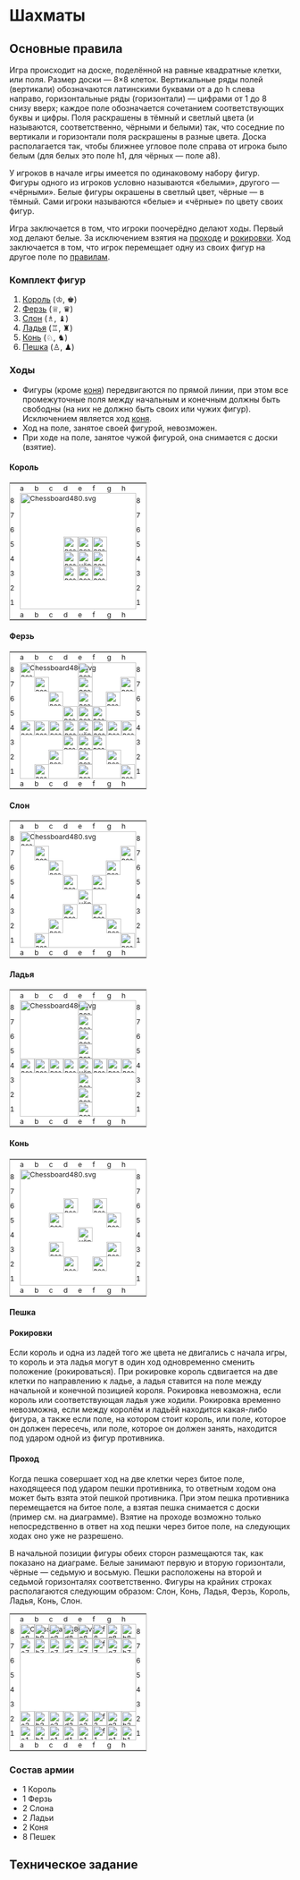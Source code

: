 # Шахматы
## Основные правила
Игра происходит на доске, поделённой на равные квадратные клетки, или поля. Размер доски — 8×8 клеток. Вертикальные ряды полей (вертикали) обозначаются латинскими буквами от а до h слева направо, горизонтальные ряды (горизонтали) — цифрами от 1 до 8 снизу вверх; каждое поле обозначается сочетанием соответствующих буквы и цифры. Поля раскрашены в тёмный и светлый цвета (и называются, соответственно, чёрными и белыми) так, что соседние по вертикали и горизонтали поля раскрашены в разные цвета. Доска располагается так, чтобы ближнее угловое поле справа от игрока было белым (для белых это поле h1, для чёрных — поле а8).

У игроков в начале игры имеется по одинаковому набору фигур. Фигуры одного из игроков условно называются «белыми», другого — «чёрными». Белые фигуры окрашены в светлый цвет, чёрные — в тёмный. Сами игроки называются «белые» и «чёрные» по цвету своих фигур.

Игра заключается в том, что игроки поочерёдно делают ходы. Первый ход делают белые. За исключением взятия на [проходе](#проход) и [рокировки](#рокировка). Ход заключается в том, что игрок перемещает одну из своих фигур на другое поле по [правилам](#ходы).

### Комплект фигур
1. [Король](#король) (♔, ♚)
2. [Ферзь](#ферзь) (♕, ♛)
3. [Слон](#слон) (♗, ♝)
4. [Ладья](#ладья) (♖, ♜)
5. [Конь](#конь) (♘, ♞)
6. [Пешка](#пешка) (♙, ♟)

### Ходы
- Фигуры (кроме [коня](#конь)) передвигаются по прямой линии, при этом все промежуточные поля между начальным и конечным должны быть свободны (на них не должно быть своих или чужих фигур). Исключением является ход [коня](#конь).
- Ход на поле, занятое своей фигурой, невозможен.
- При ходе на поле, занятое чужой фигурой, она снимается с доски (взятие).

#### Король
<div class="thumbinner" style="width:246px">
    <table cellpadding="0" cellspacing="0" style="background:white;font-size:88%;border:1px #b0b0b0 solid;padding:0;margin:auto">
        <tbody>
            <tr style="vertical-align:middle">
                <td style="vertical-align:inherit;padding:0"></td>
                <td style="padding:0;vartical-align:inherit;height:18px;width:26px">a</td>
                <td style="padding:0;vartical-align:inherit;height:18px;width:26px">b</td>
                <td style="padding:0;vartical-align:inherit;height:18px;width:26px">c</td>
                <td style="padding:0;vartical-align:inherit;height:18px;width:26px">d</td>
                <td style="padding:0;vartical-align:inherit;height:18px;width:26px">e</td>
                <td style="padding:0;vartical-align:inherit;height:18px;width:26px">f</td>
                <td style="padding:0;vartical-align:inherit;height:18px;width:26px">g</td>
                <td style="padding:0;vartical-align:inherit;height:18px;width:26px">h</td>
                <td style="vertical-align:inherit;padding:0"></td>
            </tr>
            <tr style="vertical-align:middle">
                <td style="padding:0;vertical-align:inherit;width:18px;height:26px">8</td>
                <td colspan="8" rowspan="8" style="padding:0;vertical-align:inherit">
                    <div class="chess-board" style="position:relative"><img alt="Chessboard480.svg" src="//upload.wikimedia.org/wikipedia/commons/thumb/d/d7/Chessboard480.svg/208px-Chessboard480.svg.png" decoding="async" width="208" height="208" srcset="//upload.wikimedia.org/wikipedia/commons/thumb/d/d7/Chessboard480.svg/312px-Chessboard480.svg.png 1.5x, //upload.wikimedia.org/wikipedia/commons/thumb/d/d7/Chessboard480.svg/416px-Chessboard480.svg.png 2x" data-file-width="480" data-file-height="480" />
                        <div style="position:absolute;z-index:3;top:104px;left:104px;width:26px;height:26px"><a href="https://ru.wikipedia.org/wiki/%D0%A4%D0%B0%D0%B9%D0%BB:Chess_kdt45.svg" class="image" title="чёрный король"><img alt="чёрный король" src="//upload.wikimedia.org/wikipedia/commons/thumb/f/f0/Chess_kdt45.svg/26px-Chess_kdt45.svg.png" decoding="async" width="26" height="26" srcset="//upload.wikimedia.org/wikipedia/commons/thumb/f/f0/Chess_kdt45.svg/39px-Chess_kdt45.svg.png 1.5x, //upload.wikimedia.org/wikipedia/commons/thumb/f/f0/Chess_kdt45.svg/52px-Chess_kdt45.svg.png 2x" data-file-width="45" data-file-height="45" /></a></div>
                        <div style="position:absolute;z-index:3;top:104px;left:130px;width:26px;height:26px" >
                          <img alt="возможный ход" src="https://icon-icons.com/downloadimage.php?id=74149&root=950/SVG/&file=cross-symbol_icon-icons.com_74149.svg" decoding="async" width="26" height="26" data-file-width="45" data-file-height="45"/>
                        </div>
                        <div style="position:absolute;z-index:3;top:78px;left:130px;width:26px;height:26px" >
                          <img alt="возможный ход" src="https://icon-icons.com/downloadimage.php?id=74149&root=950/SVG/&file=cross-symbol_icon-icons.com_74149.svg" decoding="async" width="26" height="26" data-file-width="45" data-file-height="45"/>
                        </div>
                        <div style="position:absolute;z-index:3;top:78px;left:104px;width:26px;height:26px" >
                          <img alt="возможный ход" src="https://icon-icons.com/downloadimage.php?id=74149&root=950/SVG/&file=cross-symbol_icon-icons.com_74149.svg" decoding="async" width="26" height="26" data-file-width="45" data-file-height="45"/>
                        </div>
                        <div style="position:absolute;z-index:3;top:78px;left:78px;width:26px;height:26px" >
                          <img alt="возможный ход" src="https://icon-icons.com/downloadimage.php?id=74149&root=950/SVG/&file=cross-symbol_icon-icons.com_74149.svg" decoding="async" width="26" height="26" data-file-width="45" data-file-height="45"/>
                        </div>
                        <div style="position:absolute;z-index:3;top:104px;left:78px;width:26px;height:26px" >
                          <img alt="возможный ход" src="https://icon-icons.com/downloadimage.php?id=74149&root=950/SVG/&file=cross-symbol_icon-icons.com_74149.svg" decoding="async" width="26" height="26" data-file-width="45" data-file-height="45"/>
                        </div>
                        <div style="position:absolute;z-index:3;top:130px;left:78px;width:26px;height:26px" >
                          <img alt="возможный ход" src="https://icon-icons.com/downloadimage.php?id=74149&root=950/SVG/&file=cross-symbol_icon-icons.com_74149.svg" decoding="async" width="26" height="26" data-file-width="45" data-file-height="45"/>
                        </div>
                        <div style="position:absolute;z-index:3;top:130px;left:104px;width:26px;height:26px" >
                          <img alt="возможный ход" src="https://icon-icons.com/downloadimage.php?id=74149&root=950/SVG/&file=cross-symbol_icon-icons.com_74149.svg" decoding="async" width="26" height="26" data-file-width="45" data-file-height="45"/>
                        </div>
                        <div style="position:absolute;z-index:3;top:130px;left:130px;width:26px;height:26px" >
                          <img alt="возможный ход" src="https://icon-icons.com/downloadimage.php?id=74149&root=950/SVG/&file=cross-symbol_icon-icons.com_74149.svg" decoding="async" width="26" height="26" data-file-width="45" data-file-height="45"/>
                        </div>
                </td>
                <td style="padding:0;vertical-align:inherit;width:18px;height:26px">8</td>
            </tr>
            <tr style="vertical-align:middle">
                <td style="padding:0;vertical-align:inherit;height:26px">7</td>
                <td style="padding:0;vertical-align:inherit;height:26px">7</td>
            </tr>
            <tr style="vertical-align:middle">
                <td style="padding:0;vertical-align:inherit;height:26px">6</td>
                <td style="padding:0;vertical-align:inherit;height:26px">6</td>
            </tr>
            <tr style="vertical-align:middle">
                <td style="padding:0;vertical-align:inherit;height:26px">5</td>
                <td style="padding:0;vertical-align:inherit;height:26px">5</td>
            </tr>
            <tr style="vertical-align:middle">
                <td style="padding:0;vertical-align:inherit;height:26px">4</td>
                <td style="padding:0;vertical-align:inherit;height:26px">4</td>
            </tr>
            <tr style="vertical-align:middle">
                <td style="padding:0;vertical-align:inherit;height:26px">3</td>
                <td style="padding:0;vertical-align:inherit;height:26px">3</td>
            </tr>
            <tr style="vertical-align:middle">
                <td style="padding:0;vertical-align:inherit;height:26px">2</td>
                <td style="padding:0;vertical-align:inherit;height:26px">2</td>
            </tr>
            <tr style="vertical-align:middle">
                <td style="padding:0;vertical-align:inherit;height:26px">1</td>
                <td style="padding:0;vertical-align:inherit;height:26px">1</td>
            </tr>
            <tr style="vertical-align:middle">
                <td style="vertical-align:inherit;padding:0"></td>
                <td style="padding:0;vartical-align:inherit;height:18px;width:26px">a</td>
                <td style="padding:0;vartical-align:inherit;height:18px;width:26px">b</td>
                <td style="padding:0;vartical-align:inherit;height:18px;width:26px">c</td>
                <td style="padding:0;vartical-align:inherit;height:18px;width:26px">d</td>
                <td style="padding:0;vartical-align:inherit;height:18px;width:26px">e</td>
                <td style="padding:0;vartical-align:inherit;height:18px;width:26px">f</td>
                <td style="padding:0;vartical-align:inherit;height:18px;width:26px">g</td>
                <td style="padding:0;vartical-align:inherit;height:18px;width:26px">h</td>
                <td style="vertical-align:inherit;padding:0"></td>
            </tr>
        </tbody>
    </table>
</div>

#### Ферзь
<div class="thumbinner" style="width:246px">
    <table cellpadding="0" cellspacing="0" style="background:white;font-size:88%;border:1px #b0b0b0 solid;padding:0;margin:auto">
        <tbody>
            <tr style="vertical-align:middle">
                <td style="vertical-align:inherit;padding:0"></td>
                <td style="padding:0;vartical-align:inherit;height:18px;width:26px">a</td>
                <td style="padding:0;vartical-align:inherit;height:18px;width:26px">b</td>
                <td style="padding:0;vartical-align:inherit;height:18px;width:26px">c</td>
                <td style="padding:0;vartical-align:inherit;height:18px;width:26px">d</td>
                <td style="padding:0;vartical-align:inherit;height:18px;width:26px">e</td>
                <td style="padding:0;vartical-align:inherit;height:18px;width:26px">f</td>
                <td style="padding:0;vartical-align:inherit;height:18px;width:26px">g</td>
                <td style="padding:0;vartical-align:inherit;height:18px;width:26px">h</td>
                <td style="vertical-align:inherit;padding:0"></td>
            </tr>
            <tr style="vertical-align:middle">
                <td style="padding:0;vertical-align:inherit;width:18px;height:26px">8</td>
                <td colspan="8" rowspan="8" style="padding:0;vertical-align:inherit">
                    <div class="chess-board" style="position:relative"><img alt="Chessboard480.svg" src="//upload.wikimedia.org/wikipedia/commons/thumb/d/d7/Chessboard480.svg/208px-Chessboard480.svg.png" decoding="async" width="208" height="208" srcset="//upload.wikimedia.org/wikipedia/commons/thumb/d/d7/Chessboard480.svg/312px-Chessboard480.svg.png 1.5x, //upload.wikimedia.org/wikipedia/commons/thumb/d/d7/Chessboard480.svg/416px-Chessboard480.svg.png 2x" data-file-width="480" data-file-height="480" />
                        <div style="position:absolute;z-index:3;top:104px;left:104px;width:26px;height:26px"><a href="https://ru.wikipedia.org/wiki/%D0%A4%D0%B0%D0%B9%D0%BB:Chess_qdt45.svg" class="image" title="чёрный ферзь"><img alt="чёрный ферзь" src="//upload.wikimedia.org/wikipedia/commons/thumb/4/47/Chess_qdt45.svg/26px-Chess_qdt45.svg.png" decoding="async" width="26" height="26" srcset="//upload.wikimedia.org/wikipedia/commons/thumb/4/47/Chess_qdt45.svg/39px-Chess_qdt45.svg.png 1.5x, //upload.wikimedia.org/wikipedia/commons/thumb/4/47/Chess_qdt45.svg/52px-Chess_qdt45.svg.png 2x" data-file-width="45" data-file-height="45" /></a></div>
                        <div style="position:absolute;z-index:3;top:78px;left:104px;width:26px;height:26px" >
                          <img alt="возможный ход" src="https://icon-icons.com/downloadimage.php?id=74149&root=950/SVG/&file=cross-symbol_icon-icons.com_74149.svg" decoding="async" width="26" height="26" data-file-width="45" data-file-height="45"/>
                        </div>
                        <div style="position:absolute;z-index:3;top:52px;left:104px;width:26px;height:26px" >
                          <img alt="возможный ход" src="https://icon-icons.com/downloadimage.php?id=74149&root=950/SVG/&file=cross-symbol_icon-icons.com_74149.svg" decoding="async" width="26" height="26" data-file-width="45" data-file-height="45"/>
                        </div>
                        <div style="position:absolute;z-index:3;top:26px;left:104px;width:26px;height:26px" >
                          <img alt="возможный ход" src="https://icon-icons.com/downloadimage.php?id=74149&root=950/SVG/&file=cross-symbol_icon-icons.com_74149.svg" decoding="async" width="26" height="26" data-file-width="45" data-file-height="45"/>
                        </div>
                        <div style="position:absolute;z-index:3;top:0px;left:104px;width:26px;height:26px" >
                          <img alt="возможный ход" src="https://icon-icons.com/downloadimage.php?id=74149&root=950/SVG/&file=cross-symbol_icon-icons.com_74149.svg" decoding="async" width="26" height="26" data-file-width="45" data-file-height="45"/>
                        </div>
                        <div style="position:absolute;z-index:3;top:130px;left:104px;width:26px;height:26px" >
                          <img alt="возможный ход" src="https://icon-icons.com/downloadimage.php?id=74149&root=950/SVG/&file=cross-symbol_icon-icons.com_74149.svg" decoding="async" width="26" height="26" data-file-width="45" data-file-height="45"/>
                        </div>
                        <div style="position:absolute;z-index:3;top:156px;left:104px;width:26px;height:26px" >
                          <img alt="возможный ход" src="https://icon-icons.com/downloadimage.php?id=74149&root=950/SVG/&file=cross-symbol_icon-icons.com_74149.svg" decoding="async" width="26" height="26" data-file-width="45" data-file-height="45"/>
                        </div>
                        <div style="position:absolute;z-index:3;top:182px;left:104px;width:26px;height:26px" >
                          <img alt="возможный ход" src="https://icon-icons.com/downloadimage.php?id=74149&root=950/SVG/&file=cross-symbol_icon-icons.com_74149.svg" decoding="async" width="26" height="26" data-file-width="45" data-file-height="45"/>
                        </div>
                        <div style="position:absolute;z-index:3;top:104px;left:78px;width:26px;height:26px" >
                          <img alt="возможный ход" src="https://icon-icons.com/downloadimage.php?id=74149&root=950/SVG/&file=cross-symbol_icon-icons.com_74149.svg" decoding="async" width="26" height="26" data-file-width="45" data-file-height="45"/>
                        </div>
                        <div style="position:absolute;z-index:3;top:104px;left:52px;width:26px;height:26px" >
                          <img alt="возможный ход" src="https://icon-icons.com/downloadimage.php?id=74149&root=950/SVG/&file=cross-symbol_icon-icons.com_74149.svg" decoding="async" width="26" height="26" data-file-width="45" data-file-height="45"/>
                        </div>
                        <div style="position:absolute;z-index:3;top:104px;left:26px;width:26px;height:26px" >
                          <img alt="возможный ход" src="https://icon-icons.com/downloadimage.php?id=74149&root=950/SVG/&file=cross-symbol_icon-icons.com_74149.svg" decoding="async" width="26" height="26" data-file-width="45" data-file-height="45"/>
                        </div>
                        <div style="position:absolute;z-index:3;top:104px;left:0px;width:26px;height:26px" >
                          <img alt="возможный ход" src="https://icon-icons.com/downloadimage.php?id=74149&root=950/SVG/&file=cross-symbol_icon-icons.com_74149.svg" decoding="async" width="26" height="26" data-file-width="45" data-file-height="45"/>
                        </div>
                        <div style="position:absolute;z-index:3;top:104px;left:130px;width:26px;height:26px" >
                          <img alt="возможный ход" src="https://icon-icons.com/downloadimage.php?id=74149&root=950/SVG/&file=cross-symbol_icon-icons.com_74149.svg" decoding="async" width="26" height="26" data-file-width="45" data-file-height="45"/>
                        </div>
                        <div style="position:absolute;z-index:3;top:104px;left:156px;width:26px;height:26px" >
                          <img alt="возможный ход" src="https://icon-icons.com/downloadimage.php?id=74149&root=950/SVG/&file=cross-symbol_icon-icons.com_74149.svg" decoding="async" width="26" height="26" data-file-width="45" data-file-height="45"/>
                        </div>
                        <div style="position:absolute;z-index:3;top:104px;left:182px;width:26px;height:26px" >
                          <img alt="возможный ход" src="https://icon-icons.com/downloadimage.php?id=74149&root=950/SVG/&file=cross-symbol_icon-icons.com_74149.svg" decoding="async" width="26" height="26" data-file-width="45" data-file-height="45"/>
                        </div>
                        <div style="position:absolute;z-index:3;top:26px;left:180px;width:26px;height:26px" >
                          <img alt="возможный ход" src="https://icon-icons.com/downloadimage.php?id=74149&root=950/SVG/&file=cross-symbol_icon-icons.com_74149.svg" decoding="async" width="26" height="26" data-file-width="45" data-file-height="45"/>
                        </div>
                        <div style="position:absolute;z-index:3;top:52px;left:154px;width:26px;height:26px" >
                          <img alt="возможный ход" src="https://icon-icons.com/downloadimage.php?id=74149&root=950/SVG/&file=cross-symbol_icon-icons.com_74149.svg" decoding="async" width="26" height="26" data-file-width="45" data-file-height="45"/>
                        </div>
                        <div style="position:absolute;z-index:3;top:78px;left:129px;width:26px;height:26px" >
                          <img alt="возможный ход" src="https://icon-icons.com/downloadimage.php?id=74149&root=950/SVG/&file=cross-symbol_icon-icons.com_74149.svg" decoding="async" width="26" height="26" data-file-width="45" data-file-height="45"/>
                        </div>
                        <div style="position:absolute;z-index:3;top:130px;left:129px;width:26px;height:26px" >
                          <img alt="возможный ход" src="https://icon-icons.com/downloadimage.php?id=74149&root=950/SVG/&file=cross-symbol_icon-icons.com_74149.svg" decoding="async" width="26" height="26" data-file-width="45" data-file-height="45"/>
                        </div>
                        <div style="position:absolute;z-index:3;top:156px;left:155px;width:26px;height:26px" >
                          <img alt="возможный ход" src="https://icon-icons.com/downloadimage.php?id=74149&root=950/SVG/&file=cross-symbol_icon-icons.com_74149.svg" decoding="async" width="26" height="26" data-file-width="45" data-file-height="45"/>
                        </div>
                        <div style="position:absolute;z-index:3;top:182px;left:180px;width:26px;height:26px" >
                          <img alt="возможный ход" src="https://icon-icons.com/downloadimage.php?id=74149&root=950/SVG/&file=cross-symbol_icon-icons.com_74149.svg" decoding="async" width="26" height="26" data-file-width="45" data-file-height="45"/>
                        </div>
                        <div style="position:absolute;z-index:3;top:130px;left:77px;width:26px;height:26px" >
                          <img alt="возможный ход" src="https://icon-icons.com/downloadimage.php?id=74149&root=950/SVG/&file=cross-symbol_icon-icons.com_74149.svg" decoding="async" width="26" height="26" data-file-width="45" data-file-height="45"/>
                        </div>
                        <div style="position:absolute;z-index:3;top:156px;left:51px;width:26px;height:26px" >
                          <img alt="возможный ход" src="https://icon-icons.com/downloadimage.php?id=74149&root=950/SVG/&file=cross-symbol_icon-icons.com_74149.svg" decoding="async" width="26" height="26" data-file-width="45" data-file-height="45"/>
                        </div>
                        <div style="position:absolute;z-index:3;top:182px;left:26px;width:26px;height:26px" >
                          <img alt="возможный ход" src="https://icon-icons.com/downloadimage.php?id=74149&root=950/SVG/&file=cross-symbol_icon-icons.com_74149.svg" decoding="async" width="26" height="26" data-file-width="45" data-file-height="45"/>
                        </div>
                        <div style="position:absolute;z-index:3;top:78px;left:77px;width:26px;height:26px" >
                          <img alt="возможный ход" src="https://icon-icons.com/downloadimage.php?id=74149&root=950/SVG/&file=cross-symbol_icon-icons.com_74149.svg" decoding="async" width="26" height="26" data-file-width="45" data-file-height="45"/>
                        </div>
                        <div style="position:absolute;z-index:3;top:52px;left:51px;width:26px;height:26px" >
                          <img alt="возможный ход" src="https://icon-icons.com/downloadimage.php?id=74149&root=950/SVG/&file=cross-symbol_icon-icons.com_74149.svg" decoding="async" width="26" height="26" data-file-width="45" data-file-height="45"/>
                        </div>
                        <div style="position:absolute;z-index:3;top:26px;left:26px;width:26px;height:26px" >
                          <img alt="возможный ход" src="https://icon-icons.com/downloadimage.php?id=74149&root=950/SVG/&file=cross-symbol_icon-icons.com_74149.svg" decoding="async" width="26" height="26" data-file-width="45" data-file-height="45"/>
                        </div>
                        <div style="position:absolute;z-index:3;top:0px;left:0px;width:26px;height:26px" >
                          <img alt="возможный ход" src="https://icon-icons.com/downloadimage.php?id=74149&root=950/SVG/&file=cross-symbol_icon-icons.com_74149.svg" decoding="async" width="26" height="26" data-file-width="45" data-file-height="45"/>
                        </div>
                </td>
                <td style="padding:0;vertical-align:inherit;width:18px;height:26px">8</td>
            </tr>
            <tr style="vertical-align:middle">
                <td style="padding:0;vertical-align:inherit;height:26px">7</td>
                <td style="padding:0;vertical-align:inherit;height:26px">7</td>
            </tr>
            <tr style="vertical-align:middle">
                <td style="padding:0;vertical-align:inherit;height:26px">6</td>
                <td style="padding:0;vertical-align:inherit;height:26px">6</td>
            </tr>
            <tr style="vertical-align:middle">
                <td style="padding:0;vertical-align:inherit;height:26px">5</td>
                <td style="padding:0;vertical-align:inherit;height:26px">5</td>
            </tr>
            <tr style="vertical-align:middle">
                <td style="padding:0;vertical-align:inherit;height:26px">4</td>
                <td style="padding:0;vertical-align:inherit;height:26px">4</td>
            </tr>
            <tr style="vertical-align:middle">
                <td style="padding:0;vertical-align:inherit;height:26px">3</td>
                <td style="padding:0;vertical-align:inherit;height:26px">3</td>
            </tr>
            <tr style="vertical-align:middle">
                <td style="padding:0;vertical-align:inherit;height:26px">2</td>
                <td style="padding:0;vertical-align:inherit;height:26px">2</td>
            </tr>
            <tr style="vertical-align:middle">
                <td style="padding:0;vertical-align:inherit;height:26px">1</td>
                <td style="padding:0;vertical-align:inherit;height:26px">1</td>
            </tr>
            <tr style="vertical-align:middle">
                <td style="vertical-align:inherit;padding:0"></td>
                <td style="padding:0;vartical-align:inherit;height:18px;width:26px">a</td>
                <td style="padding:0;vartical-align:inherit;height:18px;width:26px">b</td>
                <td style="padding:0;vartical-align:inherit;height:18px;width:26px">c</td>
                <td style="padding:0;vartical-align:inherit;height:18px;width:26px">d</td>
                <td style="padding:0;vartical-align:inherit;height:18px;width:26px">e</td>
                <td style="padding:0;vartical-align:inherit;height:18px;width:26px">f</td>
                <td style="padding:0;vartical-align:inherit;height:18px;width:26px">g</td>
                <td style="padding:0;vartical-align:inherit;height:18px;width:26px">h</td>
                <td style="vertical-align:inherit;padding:0"></td>
            </tr>
        </tbody>
    </table>
</div>

#### Слон
<div class="thumbinner" style="width:246px">
    <table cellpadding="0" cellspacing="0" style="background:white;font-size:88%;border:1px #b0b0b0 solid;padding:0;margin:auto">
        <tbody>
            <tr style="vertical-align:middle">
                <td style="vertical-align:inherit;padding:0"></td>
                <td style="padding:0;vartical-align:inherit;height:18px;width:26px">a</td>
                <td style="padding:0;vartical-align:inherit;height:18px;width:26px">b</td>
                <td style="padding:0;vartical-align:inherit;height:18px;width:26px">c</td>
                <td style="padding:0;vartical-align:inherit;height:18px;width:26px">d</td>
                <td style="padding:0;vartical-align:inherit;height:18px;width:26px">e</td>
                <td style="padding:0;vartical-align:inherit;height:18px;width:26px">f</td>
                <td style="padding:0;vartical-align:inherit;height:18px;width:26px">g</td>
                <td style="padding:0;vartical-align:inherit;height:18px;width:26px">h</td>
                <td style="vertical-align:inherit;padding:0"></td>
            </tr>
            <tr style="vertical-align:middle">
                <td style="padding:0;vertical-align:inherit;width:18px;height:26px">8</td>
                <td colspan="8" rowspan="8" style="padding:0;vertical-align:inherit">
                    <div class="chess-board" style="position:relative"><img alt="Chessboard480.svg" src="//upload.wikimedia.org/wikipedia/commons/thumb/d/d7/Chessboard480.svg/208px-Chessboard480.svg.png" decoding="async" width="208" height="208" srcset="//upload.wikimedia.org/wikipedia/commons/thumb/d/d7/Chessboard480.svg/312px-Chessboard480.svg.png 1.5x, //upload.wikimedia.org/wikipedia/commons/thumb/d/d7/Chessboard480.svg/416px-Chessboard480.svg.png 2x" data-file-width="480" data-file-height="480" />
                        <div style="position:absolute;z-index:3;top:104px;left:104px;width:26px;height:26px"><a href="https://ru.wikipedia.org/wiki/%D0%A4%D0%B0%D0%B9%D0%BB:Chess_bdt45.svg" class="image" title="чёрный слон"><img alt="чёрный слон" src="//upload.wikimedia.org/wikipedia/commons/thumb/9/98/Chess_bdt45.svg/26px-Chess_bdt45.svg.png" decoding="async" width="26" height="26" srcset="//upload.wikimedia.org/wikipedia/commons/thumb/9/98/Chess_bdt45.svg/39px-Chess_bdt45.svg.png 1.5x, //upload.wikimedia.org/wikipedia/commons/thumb/9/98/Chess_bdt45.svg/52px-Chess_bdt45.svg.png 2x" data-file-width="45" data-file-height="45" /></a></div>
                        <div style="position:absolute;z-index:3;top:26px;left:180px;width:26px;height:26px" >
                          <img alt="возможный ход" src="https://icon-icons.com/downloadimage.php?id=74149&root=950/SVG/&file=cross-symbol_icon-icons.com_74149.svg" decoding="async" width="26" height="26" data-file-width="45" data-file-height="45"/>
                        </div>
                        <div style="position:absolute;z-index:3;top:52px;left:154px;width:26px;height:26px" >
                          <img alt="возможный ход" src="https://icon-icons.com/downloadimage.php?id=74149&root=950/SVG/&file=cross-symbol_icon-icons.com_74149.svg" decoding="async" width="26" height="26" data-file-width="45" data-file-height="45"/>
                        </div>
                        <div style="position:absolute;z-index:3;top:78px;left:129px;width:26px;height:26px" >
                          <img alt="возможный ход" src="https://icon-icons.com/downloadimage.php?id=74149&root=950/SVG/&file=cross-symbol_icon-icons.com_74149.svg" decoding="async" width="26" height="26" data-file-width="45" data-file-height="45"/>
                        </div>
                        <div style="position:absolute;z-index:3;top:130px;left:129px;width:26px;height:26px" >
                          <img alt="возможный ход" src="https://icon-icons.com/downloadimage.php?id=74149&root=950/SVG/&file=cross-symbol_icon-icons.com_74149.svg" decoding="async" width="26" height="26" data-file-width="45" data-file-height="45"/>
                        </div>
                        <div style="position:absolute;z-index:3;top:156px;left:155px;width:26px;height:26px" >
                          <img alt="возможный ход" src="https://icon-icons.com/downloadimage.php?id=74149&root=950/SVG/&file=cross-symbol_icon-icons.com_74149.svg" decoding="async" width="26" height="26" data-file-width="45" data-file-height="45"/>
                        </div>
                        <div style="position:absolute;z-index:3;top:182px;left:180px;width:26px;height:26px" >
                          <img alt="возможный ход" src="https://icon-icons.com/downloadimage.php?id=74149&root=950/SVG/&file=cross-symbol_icon-icons.com_74149.svg" decoding="async" width="26" height="26" data-file-width="45" data-file-height="45"/>
                        </div>
                        <div style="position:absolute;z-index:3;top:130px;left:77px;width:26px;height:26px" >
                          <img alt="возможный ход" src="https://icon-icons.com/downloadimage.php?id=74149&root=950/SVG/&file=cross-symbol_icon-icons.com_74149.svg" decoding="async" width="26" height="26" data-file-width="45" data-file-height="45"/>
                        </div>
                        <div style="position:absolute;z-index:3;top:156px;left:51px;width:26px;height:26px" >
                          <img alt="возможный ход" src="https://icon-icons.com/downloadimage.php?id=74149&root=950/SVG/&file=cross-symbol_icon-icons.com_74149.svg" decoding="async" width="26" height="26" data-file-width="45" data-file-height="45"/>
                        </div>
                        <div style="position:absolute;z-index:3;top:182px;left:26px;width:26px;height:26px" >
                          <img alt="возможный ход" src="https://icon-icons.com/downloadimage.php?id=74149&root=950/SVG/&file=cross-symbol_icon-icons.com_74149.svg" decoding="async" width="26" height="26" data-file-width="45" data-file-height="45"/>
                        </div>
                        <div style="position:absolute;z-index:3;top:78px;left:77px;width:26px;height:26px" >
                          <img alt="возможный ход" src="https://icon-icons.com/downloadimage.php?id=74149&root=950/SVG/&file=cross-symbol_icon-icons.com_74149.svg" decoding="async" width="26" height="26" data-file-width="45" data-file-height="45"/>
                        </div>
                        <div style="position:absolute;z-index:3;top:52px;left:51px;width:26px;height:26px" >
                          <img alt="возможный ход" src="https://icon-icons.com/downloadimage.php?id=74149&root=950/SVG/&file=cross-symbol_icon-icons.com_74149.svg" decoding="async" width="26" height="26" data-file-width="45" data-file-height="45"/>
                        </div>
                        <div style="position:absolute;z-index:3;top:26px;left:26px;width:26px;height:26px" >
                          <img alt="возможный ход" src="https://icon-icons.com/downloadimage.php?id=74149&root=950/SVG/&file=cross-symbol_icon-icons.com_74149.svg" decoding="async" width="26" height="26" data-file-width="45" data-file-height="45"/>
                        </div>
                        <div style="position:absolute;z-index:3;top:0px;left:0px;width:26px;height:26px" >
                          <img alt="возможный ход" src="https://icon-icons.com/downloadimage.php?id=74149&root=950/SVG/&file=cross-symbol_icon-icons.com_74149.svg" decoding="async" width="26" height="26" data-file-width="45" data-file-height="45"/>
                        </div>
                </td>
                <td style="padding:0;vertical-align:inherit;width:18px;height:26px">8</td>
            </tr>
            <tr style="vertical-align:middle">
                <td style="padding:0;vertical-align:inherit;height:26px">7</td>
                <td style="padding:0;vertical-align:inherit;height:26px">7</td>
            </tr>
            <tr style="vertical-align:middle">
                <td style="padding:0;vertical-align:inherit;height:26px">6</td>
                <td style="padding:0;vertical-align:inherit;height:26px">6</td>
            </tr>
            <tr style="vertical-align:middle">
                <td style="padding:0;vertical-align:inherit;height:26px">5</td>
                <td style="padding:0;vertical-align:inherit;height:26px">5</td>
            </tr>
            <tr style="vertical-align:middle">
                <td style="padding:0;vertical-align:inherit;height:26px">4</td>
                <td style="padding:0;vertical-align:inherit;height:26px">4</td>
            </tr>
            <tr style="vertical-align:middle">
                <td style="padding:0;vertical-align:inherit;height:26px">3</td>
                <td style="padding:0;vertical-align:inherit;height:26px">3</td>
            </tr>
            <tr style="vertical-align:middle">
                <td style="padding:0;vertical-align:inherit;height:26px">2</td>
                <td style="padding:0;vertical-align:inherit;height:26px">2</td>
            </tr>
            <tr style="vertical-align:middle">
                <td style="padding:0;vertical-align:inherit;height:26px">1</td>
                <td style="padding:0;vertical-align:inherit;height:26px">1</td>
            </tr>
            <tr style="vertical-align:middle">
                <td style="vertical-align:inherit;padding:0"></td>
                <td style="padding:0;vartical-align:inherit;height:18px;width:26px">a</td>
                <td style="padding:0;vartical-align:inherit;height:18px;width:26px">b</td>
                <td style="padding:0;vartical-align:inherit;height:18px;width:26px">c</td>
                <td style="padding:0;vartical-align:inherit;height:18px;width:26px">d</td>
                <td style="padding:0;vartical-align:inherit;height:18px;width:26px">e</td>
                <td style="padding:0;vartical-align:inherit;height:18px;width:26px">f</td>
                <td style="padding:0;vartical-align:inherit;height:18px;width:26px">g</td>
                <td style="padding:0;vartical-align:inherit;height:18px;width:26px">h</td>
                <td style="vertical-align:inherit;padding:0"></td>
            </tr>
        </tbody>
    </table>
</div>

#### Ладья
<div class="thumbinner" style="width:246px">
    <table cellpadding="0" cellspacing="0" style="background:white;font-size:88%;border:1px #b0b0b0 solid;padding:0;margin:auto">
        <tbody>
            <tr style="vertical-align:middle">
                <td style="vertical-align:inherit;padding:0"></td>
                <td style="padding:0;vartical-align:inherit;height:18px;width:26px">a</td>
                <td style="padding:0;vartical-align:inherit;height:18px;width:26px">b</td>
                <td style="padding:0;vartical-align:inherit;height:18px;width:26px">c</td>
                <td style="padding:0;vartical-align:inherit;height:18px;width:26px">d</td>
                <td style="padding:0;vartical-align:inherit;height:18px;width:26px">e</td>
                <td style="padding:0;vartical-align:inherit;height:18px;width:26px">f</td>
                <td style="padding:0;vartical-align:inherit;height:18px;width:26px">g</td>
                <td style="padding:0;vartical-align:inherit;height:18px;width:26px">h</td>
                <td style="vertical-align:inherit;padding:0"></td>
            </tr>
            <tr style="vertical-align:middle">
                <td style="padding:0;vertical-align:inherit;width:18px;height:26px">8</td>
                <td colspan="8" rowspan="8" style="padding:0;vertical-align:inherit">
                    <div class="chess-board" style="position:relative"><img alt="Chessboard480.svg" src="//upload.wikimedia.org/wikipedia/commons/thumb/d/d7/Chessboard480.svg/208px-Chessboard480.svg.png" decoding="async" width="208" height="208" srcset="//upload.wikimedia.org/wikipedia/commons/thumb/d/d7/Chessboard480.svg/312px-Chessboard480.svg.png 1.5x, //upload.wikimedia.org/wikipedia/commons/thumb/d/d7/Chessboard480.svg/416px-Chessboard480.svg.png 2x" data-file-width="480" data-file-height="480" />
                        <div style="position:absolute;z-index:3;top:104px;left:104px;width:26px;height:26px"><a href="https://ru.wikipedia.org/wiki/%D0%A4%D0%B0%D0%B9%D0%BB:Chess_rdt45.svg" class="image" title="чёрная ладья"><img alt="чёрная ладья" src="//upload.wikimedia.org/wikipedia/commons/thumb/f/ff/Chess_rdt45.svg/26px-Chess_rdt45.svg.png" decoding="async" width="26" height="26" srcset="//upload.wikimedia.org/wikipedia/commons/thumb/f/ff/Chess_rdt45.svg/39px-Chess_rdt45.svg.png 1.5x, //upload.wikimedia.org/wikipedia/commons/thumb/f/ff/Chess_rdt45.svg/52px-Chess_rdt45.svg.png 2x" data-file-width="45" data-file-height="45" /></a></div>
                        <div style="position:absolute;z-index:3;top:78px;left:104px;width:26px;height:26px" >
                          <img alt="возможный ход" src="https://icon-icons.com/downloadimage.php?id=74149&root=950/SVG/&file=cross-symbol_icon-icons.com_74149.svg" decoding="async" width="26" height="26" data-file-width="45" data-file-height="45"/>
                        </div>
                        <div style="position:absolute;z-index:3;top:52px;left:104px;width:26px;height:26px" >
                          <img alt="возможный ход" src="https://icon-icons.com/downloadimage.php?id=74149&root=950/SVG/&file=cross-symbol_icon-icons.com_74149.svg" decoding="async" width="26" height="26" data-file-width="45" data-file-height="45"/>
                        </div>
                        <div style="position:absolute;z-index:3;top:26px;left:104px;width:26px;height:26px" >
                          <img alt="возможный ход" src="https://icon-icons.com/downloadimage.php?id=74149&root=950/SVG/&file=cross-symbol_icon-icons.com_74149.svg" decoding="async" width="26" height="26" data-file-width="45" data-file-height="45"/>
                        </div>
                        <div style="position:absolute;z-index:3;top:0px;left:104px;width:26px;height:26px" >
                          <img alt="возможный ход" src="https://icon-icons.com/downloadimage.php?id=74149&root=950/SVG/&file=cross-symbol_icon-icons.com_74149.svg" decoding="async" width="26" height="26" data-file-width="45" data-file-height="45"/>
                        </div>
                        <div style="position:absolute;z-index:3;top:130px;left:104px;width:26px;height:26px" >
                          <img alt="возможный ход" src="https://icon-icons.com/downloadimage.php?id=74149&root=950/SVG/&file=cross-symbol_icon-icons.com_74149.svg" decoding="async" width="26" height="26" data-file-width="45" data-file-height="45"/>
                        </div>
                        <div style="position:absolute;z-index:3;top:156px;left:104px;width:26px;height:26px" >
                          <img alt="возможный ход" src="https://icon-icons.com/downloadimage.php?id=74149&root=950/SVG/&file=cross-symbol_icon-icons.com_74149.svg" decoding="async" width="26" height="26" data-file-width="45" data-file-height="45"/>
                        </div>
                        <div style="position:absolute;z-index:3;top:182px;left:104px;width:26px;height:26px" >
                          <img alt="возможный ход" src="https://icon-icons.com/downloadimage.php?id=74149&root=950/SVG/&file=cross-symbol_icon-icons.com_74149.svg" decoding="async" width="26" height="26" data-file-width="45" data-file-height="45"/>
                        </div>
                        <div style="position:absolute;z-index:3;top:104px;left:78px;width:26px;height:26px" >
                          <img alt="возможный ход" src="https://icon-icons.com/downloadimage.php?id=74149&root=950/SVG/&file=cross-symbol_icon-icons.com_74149.svg" decoding="async" width="26" height="26" data-file-width="45" data-file-height="45"/>
                        </div>
                        <div style="position:absolute;z-index:3;top:104px;left:52px;width:26px;height:26px" >
                          <img alt="возможный ход" src="https://icon-icons.com/downloadimage.php?id=74149&root=950/SVG/&file=cross-symbol_icon-icons.com_74149.svg" decoding="async" width="26" height="26" data-file-width="45" data-file-height="45"/>
                        </div>
                        <div style="position:absolute;z-index:3;top:104px;left:26px;width:26px;height:26px" >
                          <img alt="возможный ход" src="https://icon-icons.com/downloadimage.php?id=74149&root=950/SVG/&file=cross-symbol_icon-icons.com_74149.svg" decoding="async" width="26" height="26" data-file-width="45" data-file-height="45"/>
                        </div>
                        <div style="position:absolute;z-index:3;top:104px;left:0px;width:26px;height:26px" >
                          <img alt="возможный ход" src="https://icon-icons.com/downloadimage.php?id=74149&root=950/SVG/&file=cross-symbol_icon-icons.com_74149.svg" decoding="async" width="26" height="26" data-file-width="45" data-file-height="45"/>
                        </div>
                        <div style="position:absolute;z-index:3;top:104px;left:130px;width:26px;height:26px" >
                          <img alt="возможный ход" src="https://icon-icons.com/downloadimage.php?id=74149&root=950/SVG/&file=cross-symbol_icon-icons.com_74149.svg" decoding="async" width="26" height="26" data-file-width="45" data-file-height="45"/>
                        </div>
                        <div style="position:absolute;z-index:3;top:104px;left:156px;width:26px;height:26px" >
                          <img alt="возможный ход" src="https://icon-icons.com/downloadimage.php?id=74149&root=950/SVG/&file=cross-symbol_icon-icons.com_74149.svg" decoding="async" width="26" height="26" data-file-width="45" data-file-height="45"/>
                        </div>
                        <div style="position:absolute;z-index:3;top:104px;left:182px;width:26px;height:26px" >
                          <img alt="возможный ход" src="https://icon-icons.com/downloadimage.php?id=74149&root=950/SVG/&file=cross-symbol_icon-icons.com_74149.svg" decoding="async" width="26" height="26" data-file-width="45" data-file-height="45"/>
                        </div>
                </td>
                <td style="padding:0;vertical-align:inherit;width:18px;height:26px">8</td>
            </tr>
            <tr style="vertical-align:middle">
                <td style="padding:0;vertical-align:inherit;height:26px">7</td>
                <td style="padding:0;vertical-align:inherit;height:26px">7</td>
            </tr>
            <tr style="vertical-align:middle">
                <td style="padding:0;vertical-align:inherit;height:26px">6</td>
                <td style="padding:0;vertical-align:inherit;height:26px">6</td>
            </tr>
            <tr style="vertical-align:middle">
                <td style="padding:0;vertical-align:inherit;height:26px">5</td>
                <td style="padding:0;vertical-align:inherit;height:26px">5</td>
            </tr>
            <tr style="vertical-align:middle">
                <td style="padding:0;vertical-align:inherit;height:26px">4</td>
                <td style="padding:0;vertical-align:inherit;height:26px">4</td>
            </tr>
            <tr style="vertical-align:middle">
                <td style="padding:0;vertical-align:inherit;height:26px">3</td>
                <td style="padding:0;vertical-align:inherit;height:26px">3</td>
            </tr>
            <tr style="vertical-align:middle">
                <td style="padding:0;vertical-align:inherit;height:26px">2</td>
                <td style="padding:0;vertical-align:inherit;height:26px">2</td>
            </tr>
            <tr style="vertical-align:middle">
                <td style="padding:0;vertical-align:inherit;height:26px">1</td>
                <td style="padding:0;vertical-align:inherit;height:26px">1</td>
            </tr>
            <tr style="vertical-align:middle">
                <td style="vertical-align:inherit;padding:0"></td>
                <td style="padding:0;vartical-align:inherit;height:18px;width:26px">a</td>
                <td style="padding:0;vartical-align:inherit;height:18px;width:26px">b</td>
                <td style="padding:0;vartical-align:inherit;height:18px;width:26px">c</td>
                <td style="padding:0;vartical-align:inherit;height:18px;width:26px">d</td>
                <td style="padding:0;vartical-align:inherit;height:18px;width:26px">e</td>
                <td style="padding:0;vartical-align:inherit;height:18px;width:26px">f</td>
                <td style="padding:0;vartical-align:inherit;height:18px;width:26px">g</td>
                <td style="padding:0;vartical-align:inherit;height:18px;width:26px">h</td>
                <td style="vertical-align:inherit;padding:0"></td>
            </tr>
        </tbody>
    </table>
</div>

#### Конь
<div class="thumbinner" style="width:246px">
    <table cellpadding="0" cellspacing="0" style="background:white;font-size:88%;border:1px #b0b0b0 solid;padding:0;margin:auto">
        <tbody>
            <tr style="vertical-align:middle">
                <td style="vertical-align:inherit;padding:0"></td>
                <td style="padding:0;vartical-align:inherit;height:18px;width:26px">a</td>
                <td style="padding:0;vartical-align:inherit;height:18px;width:26px">b</td>
                <td style="padding:0;vartical-align:inherit;height:18px;width:26px">c</td>
                <td style="padding:0;vartical-align:inherit;height:18px;width:26px">d</td>
                <td style="padding:0;vartical-align:inherit;height:18px;width:26px">e</td>
                <td style="padding:0;vartical-align:inherit;height:18px;width:26px">f</td>
                <td style="padding:0;vartical-align:inherit;height:18px;width:26px">g</td>
                <td style="padding:0;vartical-align:inherit;height:18px;width:26px">h</td>
                <td style="vertical-align:inherit;padding:0"></td>
            </tr>
            <tr style="vertical-align:middle">
                <td style="padding:0;vertical-align:inherit;width:18px;height:26px">8</td>
                <td colspan="8" rowspan="8" style="padding:0;vertical-align:inherit">
                    <div class="chess-board" style="position:relative"><img alt="Chessboard480.svg" src="//upload.wikimedia.org/wikipedia/commons/thumb/d/d7/Chessboard480.svg/208px-Chessboard480.svg.png" decoding="async" width="208" height="208" srcset="//upload.wikimedia.org/wikipedia/commons/thumb/d/d7/Chessboard480.svg/312px-Chessboard480.svg.png 1.5x, //upload.wikimedia.org/wikipedia/commons/thumb/d/d7/Chessboard480.svg/416px-Chessboard480.svg.png 2x" data-file-width="480" data-file-height="480" />
                        <div style="position:absolute;z-index:3;top:104px;left:104px;width:26px;height:26px"><a href="https://ru.wikipedia.org/wiki/%D0%A4%D0%B0%D0%B9%D0%BB:Chess_ndt45.svg" class="image" title="чёрный конь"><img alt="чёрный конь" src="//upload.wikimedia.org/wikipedia/commons/thumb/e/ef/Chess_ndt45.svg/26px-Chess_ndt45.svg.png" decoding="async" width="26" height="26" srcset="//upload.wikimedia.org/wikipedia/commons/thumb/e/ef/Chess_ndt45.svg/39px-Chess_ndt45.svg.png 1.5x, //upload.wikimedia.org/wikipedia/commons/thumb/e/ef/Chess_ndt45.svg/52px-Chess_ndt45.svg.png 2x" data-file-width="45" data-file-height="45" /></a></div>
                        <div style="position:absolute;z-index:3;top:52px;left:130px;width:26px;height:26px" >
                          <img alt="возможный ход" src="https://icon-icons.com/downloadimage.php?id=74149&root=950/SVG/&file=cross-symbol_icon-icons.com_74149.svg" decoding="async" width="26" height="26" data-file-width="45" data-file-height="45"/>
                        </div>
                        <div style="position:absolute;z-index:3;top:52px;left:78px;width:26px;height:26px" >
                          <img alt="возможный ход" src="https://icon-icons.com/downloadimage.php?id=74149&root=950/SVG/&file=cross-symbol_icon-icons.com_74149.svg" decoding="async" width="26" height="26" data-file-width="45" data-file-height="45"/>
                        </div>
                        <div style="position:absolute;z-index:3;top:78px;left:52px;width:26px;height:26px" >
                          <img alt="возможный ход" src="https://icon-icons.com/downloadimage.php?id=74149&root=950/SVG/&file=cross-symbol_icon-icons.com_74149.svg" decoding="async" width="26" height="26" data-file-width="45" data-file-height="45"/>
                        </div>
                        <div style="position:absolute;z-index:3;top:130px;left:52px;width:26px;height:26px" >
                          <img alt="возможный ход" src="https://icon-icons.com/downloadimage.php?id=74149&root=950/SVG/&file=cross-symbol_icon-icons.com_74149.svg" decoding="async" width="26" height="26" data-file-width="45" data-file-height="45"/>
                        </div>
                        <div style="position:absolute;z-index:3;top:156px;left:78px;width:26px;height:26px" >
                          <img alt="возможный ход" src="https://icon-icons.com/downloadimage.php?id=74149&root=950/SVG/&file=cross-symbol_icon-icons.com_74149.svg" decoding="async" width="26" height="26" data-file-width="45" data-file-height="45"/>
                        </div>
                        <div style="position:absolute;z-index:3;top:156px;left:130px;width:26px;height:26px" >
                          <img alt="возможный ход" src="https://icon-icons.com/downloadimage.php?id=74149&root=950/SVG/&file=cross-symbol_icon-icons.com_74149.svg" decoding="async" width="26" height="26" data-file-width="45" data-file-height="45"/>
                        </div>
                        <div style="position:absolute;z-index:3;top:130px;left:155px;width:26px;height:26px" >
                          <img alt="возможный ход" src="https://icon-icons.com/downloadimage.php?id=74149&root=950/SVG/&file=cross-symbol_icon-icons.com_74149.svg" decoding="async" width="26" height="26" data-file-width="45" data-file-height="45"/>
                        </div>
                        <div style="position:absolute;z-index:3;top:78px;left:155px;width:26px;height:26px" >
                          <img alt="возможный ход" src="https://icon-icons.com/downloadimage.php?id=74149&root=950/SVG/&file=cross-symbol_icon-icons.com_74149.svg" decoding="async" width="26" height="26" data-file-width="45" data-file-height="45"/>
                        </div>
                </td>
                <td style="padding:0;vertical-align:inherit;width:18px;height:26px">8</td>
            </tr>
            <tr style="vertical-align:middle">
                <td style="padding:0;vertical-align:inherit;height:26px">7</td>
                <td style="padding:0;vertical-align:inherit;height:26px">7</td>
            </tr>
            <tr style="vertical-align:middle">
                <td style="padding:0;vertical-align:inherit;height:26px">6</td>
                <td style="padding:0;vertical-align:inherit;height:26px">6</td>
            </tr>
            <tr style="vertical-align:middle">
                <td style="padding:0;vertical-align:inherit;height:26px">5</td>
                <td style="padding:0;vertical-align:inherit;height:26px">5</td>
            </tr>
            <tr style="vertical-align:middle">
                <td style="padding:0;vertical-align:inherit;height:26px">4</td>
                <td style="padding:0;vertical-align:inherit;height:26px">4</td>
            </tr>
            <tr style="vertical-align:middle">
                <td style="padding:0;vertical-align:inherit;height:26px">3</td>
                <td style="padding:0;vertical-align:inherit;height:26px">3</td>
            </tr>
            <tr style="vertical-align:middle">
                <td style="padding:0;vertical-align:inherit;height:26px">2</td>
                <td style="padding:0;vertical-align:inherit;height:26px">2</td>
            </tr>
            <tr style="vertical-align:middle">
                <td style="padding:0;vertical-align:inherit;height:26px">1</td>
                <td style="padding:0;vertical-align:inherit;height:26px">1</td>
            </tr>
            <tr style="vertical-align:middle">
                <td style="vertical-align:inherit;padding:0"></td>
                <td style="padding:0;vartical-align:inherit;height:18px;width:26px">a</td>
                <td style="padding:0;vartical-align:inherit;height:18px;width:26px">b</td>
                <td style="padding:0;vartical-align:inherit;height:18px;width:26px">c</td>
                <td style="padding:0;vartical-align:inherit;height:18px;width:26px">d</td>
                <td style="padding:0;vartical-align:inherit;height:18px;width:26px">e</td>
                <td style="padding:0;vartical-align:inherit;height:18px;width:26px">f</td>
                <td style="padding:0;vartical-align:inherit;height:18px;width:26px">g</td>
                <td style="padding:0;vartical-align:inherit;height:18px;width:26px">h</td>
                <td style="vertical-align:inherit;padding:0"></td>
            </tr>
        </tbody>
    </table>
</div>

#### Пешка

#### Рокировки
Если король и одна из ладей того же цвета не двигались с начала игры, то король и эта ладья могут в один ход одновременно сменить положение (рокироваться). При рокировке король сдвигается на две клетки по направлению к ладье, а ладья ставится на поле между начальной и конечной позицией короля. Рокировка невозможна, если король или соответствующая ладья уже ходили. Рокировка временно невозможна, если между королём и ладьёй находится какая-либо фигура, а также если поле, на котором стоит король, или поле, которое он должен пересечь, или поле, которое он должен занять, находится под ударом одной из фигур противника.

#### Проход
Когда пешка совершает ход на две клетки через битое поле, находящееся под ударом пешки противника, то ответным ходом она может быть взята этой пешкой противника. При этом пешка противника перемещается на битое поле, а взятая пешка снимается с доски (пример см. на диаграмме). Взятие на проходе возможно только непосредственно в ответ на ход пешки через битое поле, на следующих ходах оно уже не разрешено.

В начальной позиции фигуры обеих сторон размещаются так, как показано на диаграме. Белые занимают первую и вторую горизонтали, чёрные — седьмую и восьмую. Пешки расположены на второй и седьмой горизонталях соответственно. Фигуры на крайних строках располагаются следующим образом: Слон, Конь, Ладья, Ферзь, Король, Ладья, Конь, Слон.

<div class="thumbinner" style="width:246px">
    <table cellpadding="0" cellspacing="0" style="background:white;font-size:88%;border:1px #b0b0b0 solid;padding:0;margin:auto">
        <tbody>
            <tr style="vertical-align:middle">
                <td style="vertical-align:inherit;padding:0"></td>
                <td style="padding:0;vartical-align:inherit;height:18px;width:26px">a</td>
                <td style="padding:0;vartical-align:inherit;height:18px;width:26px">b</td>
                <td style="padding:0;vartical-align:inherit;height:18px;width:26px">c</td>
                <td style="padding:0;vartical-align:inherit;height:18px;width:26px">d</td>
                <td style="padding:0;vartical-align:inherit;height:18px;width:26px">e</td>
                <td style="padding:0;vartical-align:inherit;height:18px;width:26px">f</td>
                <td style="padding:0;vartical-align:inherit;height:18px;width:26px">g</td>
                <td style="padding:0;vartical-align:inherit;height:18px;width:26px">h</td>
                <td style="vertical-align:inherit;padding:0"></td>
            </tr>
            <tr style="vertical-align:middle">
                <td style="padding:0;vertical-align:inherit;width:18px;height:26px">8</td>
                <td colspan="8" rowspan="8" style="padding:0;vertical-align:inherit">
                    <div class="chess-board" style="position:relative"><img alt="Chessboard480.svg" src="//upload.wikimedia.org/wikipedia/commons/thumb/d/d7/Chessboard480.svg/208px-Chessboard480.svg.png" decoding="async" width="208" height="208" srcset="//upload.wikimedia.org/wikipedia/commons/thumb/d/d7/Chessboard480.svg/312px-Chessboard480.svg.png 1.5x, //upload.wikimedia.org/wikipedia/commons/thumb/d/d7/Chessboard480.svg/416px-Chessboard480.svg.png 2x" data-file-width="480" data-file-height="480" />
                        <div style="position:absolute;z-index:3;top:0px;left:0px;width:26px;height:26px"><a href="https://ru.wikipedia.org/wiki/%D0%A4%D0%B0%D0%B9%D0%BB:Chess_rdt45.svg" class="image" title="a8 чёрная ладья"><img alt="a8 чёрная ладья" src="//upload.wikimedia.org/wikipedia/commons/thumb/f/ff/Chess_rdt45.svg/26px-Chess_rdt45.svg.png" decoding="async" width="26" height="26" srcset="//upload.wikimedia.org/wikipedia/commons/thumb/f/ff/Chess_rdt45.svg/39px-Chess_rdt45.svg.png 1.5x, //upload.wikimedia.org/wikipedia/commons/thumb/f/ff/Chess_rdt45.svg/52px-Chess_rdt45.svg.png 2x" data-file-width="45" data-file-height="45" /></a></div>
                        <div style="position:absolute;z-index:3;top:0px;left:26px;width:26px;height:26px"><a href="https://ru.wikipedia.org/wiki/%D0%A4%D0%B0%D0%B9%D0%BB:Chess_ndt45.svg" class="image" title="b8 чёрный конь"><img alt="b8 чёрный конь" src="//upload.wikimedia.org/wikipedia/commons/thumb/e/ef/Chess_ndt45.svg/26px-Chess_ndt45.svg.png" decoding="async" width="26" height="26" srcset="//upload.wikimedia.org/wikipedia/commons/thumb/e/ef/Chess_ndt45.svg/39px-Chess_ndt45.svg.png 1.5x, //upload.wikimedia.org/wikipedia/commons/thumb/e/ef/Chess_ndt45.svg/52px-Chess_ndt45.svg.png 2x" data-file-width="45" data-file-height="45" /></a></div>
                        <div style="position:absolute;z-index:3;top:0px;left:52px;width:26px;height:26px"><a href="https://ru.wikipedia.org/wiki/%D0%A4%D0%B0%D0%B9%D0%BB:Chess_bdt45.svg" class="image" title="c8 чёрный слон"><img alt="c8 чёрный слон" src="//upload.wikimedia.org/wikipedia/commons/thumb/9/98/Chess_bdt45.svg/26px-Chess_bdt45.svg.png" decoding="async" width="26" height="26" srcset="//upload.wikimedia.org/wikipedia/commons/thumb/9/98/Chess_bdt45.svg/39px-Chess_bdt45.svg.png 1.5x, //upload.wikimedia.org/wikipedia/commons/thumb/9/98/Chess_bdt45.svg/52px-Chess_bdt45.svg.png 2x" data-file-width="45" data-file-height="45" /></a></div>
                        <div style="position:absolute;z-index:3;top:0px;left:78px;width:26px;height:26px"><a href="https://ru.wikipedia.org/wiki/%D0%A4%D0%B0%D0%B9%D0%BB:Chess_qdt45.svg" class="image" title="d8 чёрный ферзь"><img alt="d8 чёрный ферзь" src="//upload.wikimedia.org/wikipedia/commons/thumb/4/47/Chess_qdt45.svg/26px-Chess_qdt45.svg.png" decoding="async" width="26" height="26" srcset="//upload.wikimedia.org/wikipedia/commons/thumb/4/47/Chess_qdt45.svg/39px-Chess_qdt45.svg.png 1.5x, //upload.wikimedia.org/wikipedia/commons/thumb/4/47/Chess_qdt45.svg/52px-Chess_qdt45.svg.png 2x" data-file-width="45" data-file-height="45" /></a></div>
                        <div style="position:absolute;z-index:3;top:0px;left:104px;width:26px;height:26px"><a href="https://ru.wikipedia.org/wiki/%D0%A4%D0%B0%D0%B9%D0%BB:Chess_kdt45.svg" class="image" title="e8 чёрный король"><img alt="e8 чёрный король" src="//upload.wikimedia.org/wikipedia/commons/thumb/f/f0/Chess_kdt45.svg/26px-Chess_kdt45.svg.png" decoding="async" width="26" height="26" srcset="//upload.wikimedia.org/wikipedia/commons/thumb/f/f0/Chess_kdt45.svg/39px-Chess_kdt45.svg.png 1.5x, //upload.wikimedia.org/wikipedia/commons/thumb/f/f0/Chess_kdt45.svg/52px-Chess_kdt45.svg.png 2x" data-file-width="45" data-file-height="45" /></a></div>
                        <div style="position:absolute;z-index:3;top:0px;left:130px;width:26px;height:26px"><a href="https://ru.wikipedia.org/wiki/%D0%A4%D0%B0%D0%B9%D0%BB:Chess_bdt45.svg" class="image" title="f8 чёрный слон"><img alt="f8 чёрный слон" src="//upload.wikimedia.org/wikipedia/commons/thumb/9/98/Chess_bdt45.svg/26px-Chess_bdt45.svg.png" decoding="async" width="26" height="26" srcset="//upload.wikimedia.org/wikipedia/commons/thumb/9/98/Chess_bdt45.svg/39px-Chess_bdt45.svg.png 1.5x, //upload.wikimedia.org/wikipedia/commons/thumb/9/98/Chess_bdt45.svg/52px-Chess_bdt45.svg.png 2x" data-file-width="45" data-file-height="45" /></a></div>
                        <div style="position:absolute;z-index:3;top:0px;left:156px;width:26px;height:26px"><a href="https://ru.wikipedia.org/wiki/%D0%A4%D0%B0%D0%B9%D0%BB:Chess_ndt45.svg" class="image" title="g8 чёрный конь"><img alt="g8 чёрный конь" src="//upload.wikimedia.org/wikipedia/commons/thumb/e/ef/Chess_ndt45.svg/26px-Chess_ndt45.svg.png" decoding="async" width="26" height="26" srcset="//upload.wikimedia.org/wikipedia/commons/thumb/e/ef/Chess_ndt45.svg/39px-Chess_ndt45.svg.png 1.5x, //upload.wikimedia.org/wikipedia/commons/thumb/e/ef/Chess_ndt45.svg/52px-Chess_ndt45.svg.png 2x" data-file-width="45" data-file-height="45" /></a></div>
                        <div style="position:absolute;z-index:3;top:0px;left:182px;width:26px;height:26px"><a href="https://ru.wikipedia.org/wiki/%D0%A4%D0%B0%D0%B9%D0%BB:Chess_rdt45.svg" class="image" title="h8 чёрная ладья"><img alt="h8 чёрная ладья" src="//upload.wikimedia.org/wikipedia/commons/thumb/f/ff/Chess_rdt45.svg/26px-Chess_rdt45.svg.png" decoding="async" width="26" height="26" srcset="//upload.wikimedia.org/wikipedia/commons/thumb/f/ff/Chess_rdt45.svg/39px-Chess_rdt45.svg.png 1.5x, //upload.wikimedia.org/wikipedia/commons/thumb/f/ff/Chess_rdt45.svg/52px-Chess_rdt45.svg.png 2x" data-file-width="45" data-file-height="45" /></a></div>
                        <div style="position:absolute;z-index:3;top:26px;left:0px;width:26px;height:26px"><a href="https://ru.wikipedia.org/wiki/%D0%A4%D0%B0%D0%B9%D0%BB:Chess_pdt45.svg" class="image" title="a7 чёрная пешка"><img alt="a7 чёрная пешка" src="//upload.wikimedia.org/wikipedia/commons/thumb/c/c7/Chess_pdt45.svg/26px-Chess_pdt45.svg.png" decoding="async" width="26" height="26" srcset="//upload.wikimedia.org/wikipedia/commons/thumb/c/c7/Chess_pdt45.svg/39px-Chess_pdt45.svg.png 1.5x, //upload.wikimedia.org/wikipedia/commons/thumb/c/c7/Chess_pdt45.svg/52px-Chess_pdt45.svg.png 2x" data-file-width="45" data-file-height="45" /></a></div>
                        <div style="position:absolute;z-index:3;top:26px;left:26px;width:26px;height:26px"><a href="https://ru.wikipedia.org/wiki/%D0%A4%D0%B0%D0%B9%D0%BB:Chess_pdt45.svg" class="image" title="b7 чёрная пешка"><img alt="b7 чёрная пешка" src="//upload.wikimedia.org/wikipedia/commons/thumb/c/c7/Chess_pdt45.svg/26px-Chess_pdt45.svg.png" decoding="async" width="26" height="26" srcset="//upload.wikimedia.org/wikipedia/commons/thumb/c/c7/Chess_pdt45.svg/39px-Chess_pdt45.svg.png 1.5x, //upload.wikimedia.org/wikipedia/commons/thumb/c/c7/Chess_pdt45.svg/52px-Chess_pdt45.svg.png 2x" data-file-width="45" data-file-height="45" /></a></div>
                        <div style="position:absolute;z-index:3;top:26px;left:52px;width:26px;height:26px"><a href="https://ru.wikipedia.org/wiki/%D0%A4%D0%B0%D0%B9%D0%BB:Chess_pdt45.svg" class="image" title="c7 чёрная пешка"><img alt="c7 чёрная пешка" src="//upload.wikimedia.org/wikipedia/commons/thumb/c/c7/Chess_pdt45.svg/26px-Chess_pdt45.svg.png" decoding="async" width="26" height="26" srcset="//upload.wikimedia.org/wikipedia/commons/thumb/c/c7/Chess_pdt45.svg/39px-Chess_pdt45.svg.png 1.5x, //upload.wikimedia.org/wikipedia/commons/thumb/c/c7/Chess_pdt45.svg/52px-Chess_pdt45.svg.png 2x" data-file-width="45" data-file-height="45" /></a></div>
                        <div style="position:absolute;z-index:3;top:26px;left:78px;width:26px;height:26px"><a href="https://ru.wikipedia.org/wiki/%D0%A4%D0%B0%D0%B9%D0%BB:Chess_pdt45.svg" class="image" title="d7 чёрная пешка"><img alt="d7 чёрная пешка" src="//upload.wikimedia.org/wikipedia/commons/thumb/c/c7/Chess_pdt45.svg/26px-Chess_pdt45.svg.png" decoding="async" width="26" height="26" srcset="//upload.wikimedia.org/wikipedia/commons/thumb/c/c7/Chess_pdt45.svg/39px-Chess_pdt45.svg.png 1.5x, //upload.wikimedia.org/wikipedia/commons/thumb/c/c7/Chess_pdt45.svg/52px-Chess_pdt45.svg.png 2x" data-file-width="45" data-file-height="45" /></a></div>
                        <div style="position:absolute;z-index:3;top:26px;left:104px;width:26px;height:26px"><a href="https://ru.wikipedia.org/wiki/%D0%A4%D0%B0%D0%B9%D0%BB:Chess_pdt45.svg" class="image" title="e7 чёрная пешка"><img alt="e7 чёрная пешка" src="//upload.wikimedia.org/wikipedia/commons/thumb/c/c7/Chess_pdt45.svg/26px-Chess_pdt45.svg.png" decoding="async" width="26" height="26" srcset="//upload.wikimedia.org/wikipedia/commons/thumb/c/c7/Chess_pdt45.svg/39px-Chess_pdt45.svg.png 1.5x, //upload.wikimedia.org/wikipedia/commons/thumb/c/c7/Chess_pdt45.svg/52px-Chess_pdt45.svg.png 2x" data-file-width="45" data-file-height="45" /></a></div>
                        <div style="position:absolute;z-index:3;top:26px;left:130px;width:26px;height:26px"><a href="https://ru.wikipedia.org/wiki/%D0%A4%D0%B0%D0%B9%D0%BB:Chess_pdt45.svg" class="image" title="f7 чёрная пешка"><img alt="f7 чёрная пешка" src="//upload.wikimedia.org/wikipedia/commons/thumb/c/c7/Chess_pdt45.svg/26px-Chess_pdt45.svg.png" decoding="async" width="26" height="26" srcset="//upload.wikimedia.org/wikipedia/commons/thumb/c/c7/Chess_pdt45.svg/39px-Chess_pdt45.svg.png 1.5x, //upload.wikimedia.org/wikipedia/commons/thumb/c/c7/Chess_pdt45.svg/52px-Chess_pdt45.svg.png 2x" data-file-width="45" data-file-height="45" /></a></div>
                        <div style="position:absolute;z-index:3;top:26px;left:156px;width:26px;height:26px"><a href="https://ru.wikipedia.org/wiki/%D0%A4%D0%B0%D0%B9%D0%BB:Chess_pdt45.svg" class="image" title="g7 чёрная пешка"><img alt="g7 чёрная пешка" src="//upload.wikimedia.org/wikipedia/commons/thumb/c/c7/Chess_pdt45.svg/26px-Chess_pdt45.svg.png" decoding="async" width="26" height="26" srcset="//upload.wikimedia.org/wikipedia/commons/thumb/c/c7/Chess_pdt45.svg/39px-Chess_pdt45.svg.png 1.5x, //upload.wikimedia.org/wikipedia/commons/thumb/c/c7/Chess_pdt45.svg/52px-Chess_pdt45.svg.png 2x" data-file-width="45" data-file-height="45" /></a></div>
                        <div style="position:absolute;z-index:3;top:26px;left:182px;width:26px;height:26px"><a href="https://ru.wikipedia.org/wiki/%D0%A4%D0%B0%D0%B9%D0%BB:Chess_pdt45.svg" class="image" title="h7 чёрная пешка"><img alt="h7 чёрная пешка" src="//upload.wikimedia.org/wikipedia/commons/thumb/c/c7/Chess_pdt45.svg/26px-Chess_pdt45.svg.png" decoding="async" width="26" height="26" srcset="//upload.wikimedia.org/wikipedia/commons/thumb/c/c7/Chess_pdt45.svg/39px-Chess_pdt45.svg.png 1.5x, //upload.wikimedia.org/wikipedia/commons/thumb/c/c7/Chess_pdt45.svg/52px-Chess_pdt45.svg.png 2x" data-file-width="45" data-file-height="45" /></a></div>
                        <div style="position:absolute;z-index:3;top:156px;left:0px;width:26px;height:26px"><a href="https://ru.wikipedia.org/wiki/%D0%A4%D0%B0%D0%B9%D0%BB:Chess_plt45.svg" class="image" title="a2 белая пешка"><img alt="a2 белая пешка" src="//upload.wikimedia.org/wikipedia/commons/thumb/4/45/Chess_plt45.svg/26px-Chess_plt45.svg.png" decoding="async" width="26" height="26" srcset="//upload.wikimedia.org/wikipedia/commons/thumb/4/45/Chess_plt45.svg/39px-Chess_plt45.svg.png 1.5x, //upload.wikimedia.org/wikipedia/commons/thumb/4/45/Chess_plt45.svg/52px-Chess_plt45.svg.png 2x" data-file-width="45" data-file-height="45" /></a></div>
                        <div style="position:absolute;z-index:3;top:156px;left:26px;width:26px;height:26px"><a href="https://ru.wikipedia.org/wiki/%D0%A4%D0%B0%D0%B9%D0%BB:Chess_plt45.svg" class="image" title="b2 белая пешка"><img alt="b2 белая пешка" src="//upload.wikimedia.org/wikipedia/commons/thumb/4/45/Chess_plt45.svg/26px-Chess_plt45.svg.png" decoding="async" width="26" height="26" srcset="//upload.wikimedia.org/wikipedia/commons/thumb/4/45/Chess_plt45.svg/39px-Chess_plt45.svg.png 1.5x, //upload.wikimedia.org/wikipedia/commons/thumb/4/45/Chess_plt45.svg/52px-Chess_plt45.svg.png 2x" data-file-width="45" data-file-height="45" /></a></div>
                        <div style="position:absolute;z-index:3;top:156px;left:52px;width:26px;height:26px"><a href="https://ru.wikipedia.org/wiki/%D0%A4%D0%B0%D0%B9%D0%BB:Chess_plt45.svg" class="image" title="c2 белая пешка"><img alt="c2 белая пешка" src="//upload.wikimedia.org/wikipedia/commons/thumb/4/45/Chess_plt45.svg/26px-Chess_plt45.svg.png" decoding="async" width="26" height="26" srcset="//upload.wikimedia.org/wikipedia/commons/thumb/4/45/Chess_plt45.svg/39px-Chess_plt45.svg.png 1.5x, //upload.wikimedia.org/wikipedia/commons/thumb/4/45/Chess_plt45.svg/52px-Chess_plt45.svg.png 2x" data-file-width="45" data-file-height="45" /></a></div>
                        <div style="position:absolute;z-index:3;top:156px;left:78px;width:26px;height:26px"><a href="https://ru.wikipedia.org/wiki/%D0%A4%D0%B0%D0%B9%D0%BB:Chess_plt45.svg" class="image" title="d2 белая пешка"><img alt="d2 белая пешка" src="//upload.wikimedia.org/wikipedia/commons/thumb/4/45/Chess_plt45.svg/26px-Chess_plt45.svg.png" decoding="async" width="26" height="26" srcset="//upload.wikimedia.org/wikipedia/commons/thumb/4/45/Chess_plt45.svg/39px-Chess_plt45.svg.png 1.5x, //upload.wikimedia.org/wikipedia/commons/thumb/4/45/Chess_plt45.svg/52px-Chess_plt45.svg.png 2x" data-file-width="45" data-file-height="45" /></a></div>
                        <div style="position:absolute;z-index:3;top:156px;left:104px;width:26px;height:26px"><a href="https://ru.wikipedia.org/wiki/%D0%A4%D0%B0%D0%B9%D0%BB:Chess_plt45.svg" class="image" title="e2 белая пешка"><img alt="e2 белая пешка" src="//upload.wikimedia.org/wikipedia/commons/thumb/4/45/Chess_plt45.svg/26px-Chess_plt45.svg.png" decoding="async" width="26" height="26" srcset="//upload.wikimedia.org/wikipedia/commons/thumb/4/45/Chess_plt45.svg/39px-Chess_plt45.svg.png 1.5x, //upload.wikimedia.org/wikipedia/commons/thumb/4/45/Chess_plt45.svg/52px-Chess_plt45.svg.png 2x" data-file-width="45" data-file-height="45" /></a></div>
                        <div style="position:absolute;z-index:3;top:156px;left:130px;width:26px;height:26px"><a href="https://ru.wikipedia.org/wiki/%D0%A4%D0%B0%D0%B9%D0%BB:Chess_plt45.svg" class="image" title="f2 белая пешка"><img alt="f2 белая пешка" src="//upload.wikimedia.org/wikipedia/commons/thumb/4/45/Chess_plt45.svg/26px-Chess_plt45.svg.png" decoding="async" width="26" height="26" srcset="//upload.wikimedia.org/wikipedia/commons/thumb/4/45/Chess_plt45.svg/39px-Chess_plt45.svg.png 1.5x, //upload.wikimedia.org/wikipedia/commons/thumb/4/45/Chess_plt45.svg/52px-Chess_plt45.svg.png 2x" data-file-width="45" data-file-height="45" /></a></div>
                        <div style="position:absolute;z-index:3;top:156px;left:156px;width:26px;height:26px"><a href="https://ru.wikipedia.org/wiki/%D0%A4%D0%B0%D0%B9%D0%BB:Chess_plt45.svg" class="image" title="g2 белая пешка"><img alt="g2 белая пешка" src="//upload.wikimedia.org/wikipedia/commons/thumb/4/45/Chess_plt45.svg/26px-Chess_plt45.svg.png" decoding="async" width="26" height="26" srcset="//upload.wikimedia.org/wikipedia/commons/thumb/4/45/Chess_plt45.svg/39px-Chess_plt45.svg.png 1.5x, //upload.wikimedia.org/wikipedia/commons/thumb/4/45/Chess_plt45.svg/52px-Chess_plt45.svg.png 2x" data-file-width="45" data-file-height="45" /></a></div>
                        <div style="position:absolute;z-index:3;top:156px;left:182px;width:26px;height:26px"><a href="https://ru.wikipedia.org/wiki/%D0%A4%D0%B0%D0%B9%D0%BB:Chess_plt45.svg" class="image" title="h2 белая пешка"><img alt="h2 белая пешка" src="//upload.wikimedia.org/wikipedia/commons/thumb/4/45/Chess_plt45.svg/26px-Chess_plt45.svg.png" decoding="async" width="26" height="26" srcset="//upload.wikimedia.org/wikipedia/commons/thumb/4/45/Chess_plt45.svg/39px-Chess_plt45.svg.png 1.5x, //upload.wikimedia.org/wikipedia/commons/thumb/4/45/Chess_plt45.svg/52px-Chess_plt45.svg.png 2x" data-file-width="45" data-file-height="45" /></a></div>
                        <div style="position:absolute;z-index:3;top:182px;left:0px;width:26px;height:26px"><a href="https://ru.wikipedia.org/wiki/%D0%A4%D0%B0%D0%B9%D0%BB:Chess_rlt45.svg" class="image" title="a1 белая ладья"><img alt="a1 белая ладья" src="//upload.wikimedia.org/wikipedia/commons/thumb/7/72/Chess_rlt45.svg/26px-Chess_rlt45.svg.png" decoding="async" width="26" height="26" srcset="//upload.wikimedia.org/wikipedia/commons/thumb/7/72/Chess_rlt45.svg/39px-Chess_rlt45.svg.png 1.5x, //upload.wikimedia.org/wikipedia/commons/thumb/7/72/Chess_rlt45.svg/52px-Chess_rlt45.svg.png 2x" data-file-width="45" data-file-height="45" /></a></div>
                        <div style="position:absolute;z-index:3;top:182px;left:26px;width:26px;height:26px"><a href="https://ru.wikipedia.org/wiki/%D0%A4%D0%B0%D0%B9%D0%BB:Chess_nlt45.svg" class="image" title="b1 белый конь"><img alt="b1 белый конь" src="//upload.wikimedia.org/wikipedia/commons/thumb/7/70/Chess_nlt45.svg/26px-Chess_nlt45.svg.png" decoding="async" width="26" height="26" srcset="//upload.wikimedia.org/wikipedia/commons/thumb/7/70/Chess_nlt45.svg/39px-Chess_nlt45.svg.png 1.5x, //upload.wikimedia.org/wikipedia/commons/thumb/7/70/Chess_nlt45.svg/52px-Chess_nlt45.svg.png 2x" data-file-width="45" data-file-height="45" /></a></div>
                        <div style="position:absolute;z-index:3;top:182px;left:52px;width:26px;height:26px"><a href="https://ru.wikipedia.org/wiki/%D0%A4%D0%B0%D0%B9%D0%BB:Chess_blt45.svg" class="image" title="c1 белый слон"><img alt="c1 белый слон" src="//upload.wikimedia.org/wikipedia/commons/thumb/b/b1/Chess_blt45.svg/26px-Chess_blt45.svg.png" decoding="async" width="26" height="26" srcset="//upload.wikimedia.org/wikipedia/commons/thumb/b/b1/Chess_blt45.svg/39px-Chess_blt45.svg.png 1.5x, //upload.wikimedia.org/wikipedia/commons/thumb/b/b1/Chess_blt45.svg/52px-Chess_blt45.svg.png 2x" data-file-width="45" data-file-height="45" /></a></div>
                        <div style="position:absolute;z-index:3;top:182px;left:78px;width:26px;height:26px"><a href="https://ru.wikipedia.org/wiki/%D0%A4%D0%B0%D0%B9%D0%BB:Chess_qlt45.svg" class="image" title="d1 белый ферзь"><img alt="d1 белый ферзь" src="//upload.wikimedia.org/wikipedia/commons/thumb/1/15/Chess_qlt45.svg/26px-Chess_qlt45.svg.png" decoding="async" width="26" height="26" srcset="//upload.wikimedia.org/wikipedia/commons/thumb/1/15/Chess_qlt45.svg/39px-Chess_qlt45.svg.png 1.5x, //upload.wikimedia.org/wikipedia/commons/thumb/1/15/Chess_qlt45.svg/52px-Chess_qlt45.svg.png 2x" data-file-width="45" data-file-height="45" /></a></div>
                        <div style="position:absolute;z-index:3;top:182px;left:104px;width:26px;height:26px"><a href="https://ru.wikipedia.org/wiki/%D0%A4%D0%B0%D0%B9%D0%BB:Chess_klt45.svg" class="image" title="e1 белый король"><img alt="e1 белый король" src="//upload.wikimedia.org/wikipedia/commons/thumb/4/42/Chess_klt45.svg/26px-Chess_klt45.svg.png" decoding="async" width="26" height="26" srcset="//upload.wikimedia.org/wikipedia/commons/thumb/4/42/Chess_klt45.svg/39px-Chess_klt45.svg.png 1.5x, //upload.wikimedia.org/wikipedia/commons/thumb/4/42/Chess_klt45.svg/52px-Chess_klt45.svg.png 2x" data-file-width="45" data-file-height="45" /></a></div>
                        <div style="position:absolute;z-index:3;top:182px;left:130px;width:26px;height:26px"><a href="https://ru.wikipedia.org/wiki/%D0%A4%D0%B0%D0%B9%D0%BB:Chess_blt45.svg" class="image" title="f1 белый слон"><img alt="f1 белый слон" src="//upload.wikimedia.org/wikipedia/commons/thumb/b/b1/Chess_blt45.svg/26px-Chess_blt45.svg.png" decoding="async" width="26" height="26" srcset="//upload.wikimedia.org/wikipedia/commons/thumb/b/b1/Chess_blt45.svg/39px-Chess_blt45.svg.png 1.5x, //upload.wikimedia.org/wikipedia/commons/thumb/b/b1/Chess_blt45.svg/52px-Chess_blt45.svg.png 2x" data-file-width="45" data-file-height="45" /></a></div>
                        <div style="position:absolute;z-index:3;top:182px;left:156px;width:26px;height:26px"><a href="https://ru.wikipedia.org/wiki/%D0%A4%D0%B0%D0%B9%D0%BB:Chess_nlt45.svg" class="image" title="g1 белый конь"><img alt="g1 белый конь" src="//upload.wikimedia.org/wikipedia/commons/thumb/7/70/Chess_nlt45.svg/26px-Chess_nlt45.svg.png" decoding="async" width="26" height="26" srcset="//upload.wikimedia.org/wikipedia/commons/thumb/7/70/Chess_nlt45.svg/39px-Chess_nlt45.svg.png 1.5x, //upload.wikimedia.org/wikipedia/commons/thumb/7/70/Chess_nlt45.svg/52px-Chess_nlt45.svg.png 2x" data-file-width="45" data-file-height="45" /></a></div>
                        <div style="position:absolute;z-index:3;top:182px;left:182px;width:26px;height:26px"><a href="https://ru.wikipedia.org/wiki/%D0%A4%D0%B0%D0%B9%D0%BB:Chess_rlt45.svg" class="image" title="h1 белая ладья"><img alt="h1 белая ладья" src="//upload.wikimedia.org/wikipedia/commons/thumb/7/72/Chess_rlt45.svg/26px-Chess_rlt45.svg.png" decoding="async" width="26" height="26" srcset="//upload.wikimedia.org/wikipedia/commons/thumb/7/72/Chess_rlt45.svg/39px-Chess_rlt45.svg.png 1.5x, //upload.wikimedia.org/wikipedia/commons/thumb/7/72/Chess_rlt45.svg/52px-Chess_rlt45.svg.png 2x" data-file-width="45" data-file-height="45" /></a></div>
                    </div>
                </td>
                <td style="padding:0;vertical-align:inherit;width:18px;height:26px">8</td>
            </tr>
            <tr style="vertical-align:middle">
                <td style="padding:0;vertical-align:inherit;height:26px">7</td>
                <td style="padding:0;vertical-align:inherit;height:26px">7</td>
            </tr>
            <tr style="vertical-align:middle">
                <td style="padding:0;vertical-align:inherit;height:26px">6</td>
                <td style="padding:0;vertical-align:inherit;height:26px">6</td>
            </tr>
            <tr style="vertical-align:middle">
                <td style="padding:0;vertical-align:inherit;height:26px">5</td>
                <td style="padding:0;vertical-align:inherit;height:26px">5</td>
            </tr>
            <tr style="vertical-align:middle">
                <td style="padding:0;vertical-align:inherit;height:26px">4</td>
                <td style="padding:0;vertical-align:inherit;height:26px">4</td>
            </tr>
            <tr style="vertical-align:middle">
                <td style="padding:0;vertical-align:inherit;height:26px">3</td>
                <td style="padding:0;vertical-align:inherit;height:26px">3</td>
            </tr>
            <tr style="vertical-align:middle">
                <td style="padding:0;vertical-align:inherit;height:26px">2</td>
                <td style="padding:0;vertical-align:inherit;height:26px">2</td>
            </tr>
            <tr style="vertical-align:middle">
                <td style="padding:0;vertical-align:inherit;height:26px">1</td>
                <td style="padding:0;vertical-align:inherit;height:26px">1</td>
            </tr>
            <tr style="vertical-align:middle">
                <td style="vertical-align:inherit;padding:0"></td>
                <td style="padding:0;vartical-align:inherit;height:18px;width:26px">a</td>
                <td style="padding:0;vartical-align:inherit;height:18px;width:26px">b</td>
                <td style="padding:0;vartical-align:inherit;height:18px;width:26px">c</td>
                <td style="padding:0;vartical-align:inherit;height:18px;width:26px">d</td>
                <td style="padding:0;vartical-align:inherit;height:18px;width:26px">e</td>
                <td style="padding:0;vartical-align:inherit;height:18px;width:26px">f</td>
                <td style="padding:0;vartical-align:inherit;height:18px;width:26px">g</td>
                <td style="padding:0;vartical-align:inherit;height:18px;width:26px">h</td>
                <td style="vertical-align:inherit;padding:0"></td>
            </tr>
        </tbody>
    </table>
</div>

### Состав армии
- 1 Король
- 1 Ферзь
- 2 Слона
- 2 Ладьи
- 2 Коня
- 8 Пешек

## Техническое задание

